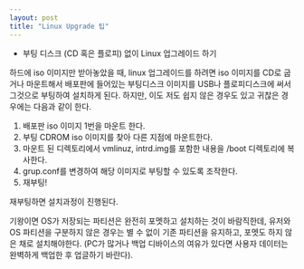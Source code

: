 ```yaml
---
layout: post
title: "Linux Upgrade 팁"
---
```



* 부팅 디스크 (CD 혹은 플로피) 없이 Linux 업그레이드 하기

하드에 iso 이미지만 받아놓았을 때, linux 업그레이드를 하려면 iso 이미지를 CD로 굽거나 마운트해서 배포판에 들어있는 부팅디스크 이미지를 USB나 플로피디스크에 써서 그것으로 부팅하여 설치하게 된다. 하지만, 이도 저도 쉽지 않은 경우도 있고 귀찮은 경우에는 다음과 같이 한다.

1) 배포판 iso 이미지 1번을 마운트 한다.
2) 부팅 CDROM iso 이미지를 찾아 다른 지점에 마운트한다.
3) 마운트 된 디렉토리에서 vmlinuz, intrd.img를 포함한 내용을 /boot 디렉토리에 복사한다.
4) grup.conf를 변경하여 해당 이미지로 부팅할 수 있도록 조작한다.
5) 재부팅!

재부팅하면 설치과정이 진행된다.

기왕이면 OS가 저장되는 파티션은 완전히 포멧하고 설치하는 것이 바람직한데, 유저와 OS 파티션을 구분하지 않은 경우는 별 수 없이 기존 파티션을 유지하고, 포멧도 하지 않은 채로 설치해야한다.
(PC가 많거나 백업 디바이스의 여유가 있다면 사용자 데이터는 완벽하게 백업한 후 업글하기 바란다).





